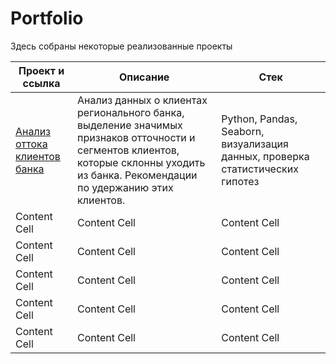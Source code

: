 # Portfolio

Здесь собраны некоторые реализованные проекты

| Проект и ссылка  | Описание | Стек |
| ------------- | ------------- |------------- |
| [Анализ оттока клиентов банка](<https://github.com/EkaterinaShcherbakova7/Portfolio/tree/main/%D0%9E%D1%82%D1%82%D0%BE%D0%BA%20%D0%BA%D0%BB%D0%B8%D0%B5%D0%BD%D1%82%D0%BE%D0%B2%20%D0%B1%D0%B0%D0%BD%D0%BA%D0%B0)https://github.com/EkaterinaShcherbakova7/Portfolio/tree/main/%D0%9E%D1%82%D1%82%D0%BE%D0%BA%20%D0%BA%D0%BB%D0%B8%D0%B5%D0%BD%D1%82%D0%BE%D0%B2%20%D0%B1%D0%B0%D0%BD%D0%BA%D0%B0>)  | Анализ данных о клиентах регионального банка, выделение значимых признаков отточности и сегментов клиентов, которые склонны уходить из банка. Рекомендации по удержанию этих клиентов.  |Python, Pandas, Seaborn, визуализация данных, проверка статистических гипотез |
| Content Cell  | Content Cell  |Content Cell  |
| Content Cell  | Content Cell  |Content Cell  |
| Content Cell  | Content Cell  |Content Cell  |
| Content Cell  | Content Cell  |Content Cell  |
| Content Cell  | Content Cell  |Content Cell  |
